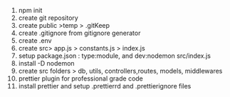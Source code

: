 1. npm init
2. create git repository
3. create public >temp > .gitKeep
4. create .gitignore from gitignore generator
5. create .env
6. create src> app.js > constants.js > index.js
7. setup package.json : type:module, and dev:nodemon src/index.js
8. install -D nodemon
9. create src folders > db, utils, controllers,routes, models, middlewares
10. prettier plugin for professional grade code
11. install prettier and setup .prettierrd and .prettierignore files
